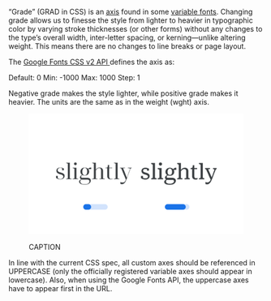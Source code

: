 
“Grade” (GRAD in CSS)  is an [axis](/glossary/axis_in_variable_fonts) found in some [variable fonts](/glossary/variable_fonts). Changing grade allows us to finesse the style from lighter to heavier in typographic color by varying stroke thicknesses (or other forms) without any changes to the type’s overall width, inter-letter spacing, or kerning—unlike altering weight. This means there are no changes to line breaks or page layout. 

The [Google Fonts CSS v2 API ](https://developers.google.com/fonts/docs/css2) defines the axis as:

Default: 0     Min: -1000     Max: 1000     Step: 1

Negative grade makes the style lighter, while positive grade makes it heavier. The units are the same as in the weight (wght) axis.

<figure>

![ALT_TEXT](images/thumbnail.svg)
<figcaption>CAPTION</figcaption>

</figure>

In line with the current CSS spec, all custom axes should be referenced in UPPERCASE (only the officially registered variable axes should appear in lowercase). Also, when using the Google Fonts API, the uppercase axes have to appear first in the URL.
